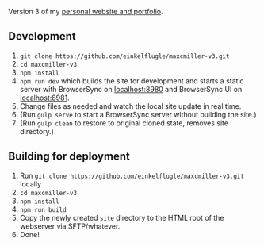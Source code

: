 Version 3 of my [personal website and portfolio](http://maxcmiller.com).

## Development
1. ```git clone https://github.com/einkelflugle/maxcmiller-v3.git```
1. ```cd maxcmiller-v3```
1. ```npm install```
1. ```npm run dev``` which builds the site for development and starts a static server with BrowserSync on [localhost:8980](localhost:8980) and BrowserSync UI on [localhost:8981](localhost:8981).
1. Change files as needed and watch the local site update in real time.
1. (Run ```gulp serve``` to start a BrowserSync server without building the site.)
1. (Run ```gulp clean``` to restore to original cloned state, removes site directory.)

## Building for deployment

1. Run ```git clone https://github.com/einkelflugle/maxcmiller-v3.git``` locally
1. ```cd maxcmiller-v3```
1. ```npm install```
1. ```npm run build```
1. Copy the newly created ```site``` directory to the HTML root of the webserver via SFTP/whatever.
1. Done!
